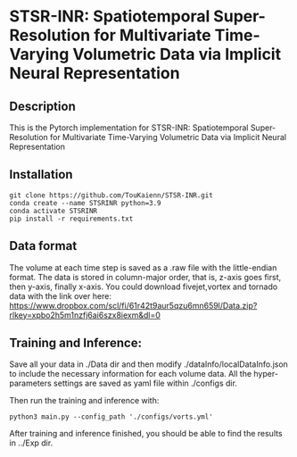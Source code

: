 # STSR-INR: Spatiotemporal Super-Resolution for Multivariate Time-Varying Volumetric Data via Implicit Neural Representation

## Description
This is the Pytorch implementation for STSR-INR: Spatiotemporal Super-Resolution for Multivariate Time-Varying Volumetric
Data via Implicit Neural Representation

## Installation
```
git clone https://github.com/TouKaienn/STSR-INR.git
conda create --name STSRINR python=3.9
conda activate STSRINR
pip install -r requirements.txt
```

## Data format
The volume at each time step is saved as a .raw file with the little-endian format. The data is stored in column-major order, that is, z-axis goes first, then y-axis, finally x-axis. You could download fivejet,vortex and tornado data with the link over here: https://www.dropbox.com/scl/fi/61r42t9aur5qzu6mn659l/Data.zip?rlkey=xpbo2h5m1nzfj6ai6szx8iexm&dl=0

## Training and Inference:
Save all your data in ./Data dir and then modify ./dataInfo/localDataInfo.json to include the necessary information for each volume data. All the hyper-parameters settings are saved as yaml file within ./configs dir.

Then run the training and inference with:
```
python3 main.py --config_path './configs/vorts.yml'
```
After training and inference finished, you should be able to find the results in ../Exp dir.